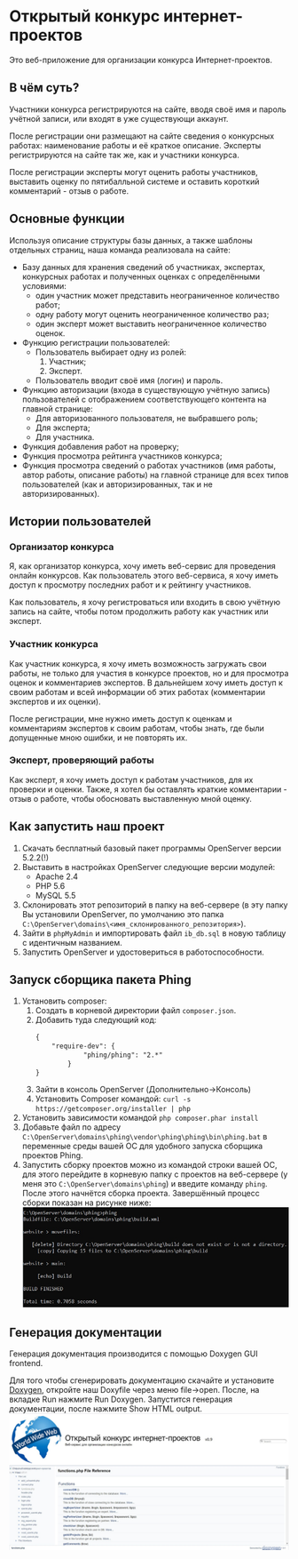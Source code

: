 # Открытый конкурс интернет-проектов

Это веб-приложение для организации конкурса
Интернет-проектов.

## В чём суть?

Участники конкурса регистрируются на сайте, вводя своё имя и пароль учётной записи, или входят в уже существующи аккаунт.

После регистрации они размещают на сайте сведения о конкурсных работах: наименование работы и её краткое описание.
Эксперты регистрируются на сайте так же, как и участники конкурса.

После регистрации эксперты могут оценить работы участников, выставить
оценку по пятибалльной системе и оставить короткий комментарий - отзыв о работе.

## Основные функции
Используя описание структуры базы данных, а также шаблоны отдельных страниц, наша команда реализовала на сайте:
+ Базу данных для хранения сведений об участниках, экспертах, конкурсных работах и полученных оценках с определёнными условиями:
  + один участник может представить неограниченное количество работ;
  + одну работу могут оценить неограниченное количество раз;
  + один эксперт может выставить неограниченное количество оценок.
+ Функцию регистрации пользователей:
  + Пользователь выбирает одну из ролей:
      1) Участник;
      2) Эксперт.
  + Пользователь вводит своё имя (логин) и пароль.
+ Функцию авторизации (входа в существующую учётную запись) пользователей с отображением соответствующего контента на главной странице:
  + Для авторизованного пользователя, не выбравшего роль;
  + Для эксперта;
  + Для участника.
+ Функция добавления работ на проверку;
+ Функция просмотра рейтинга участников конкурса;
+ Функция просмотра сведений о работах участников (имя работы, автор работы, описание работы) на главной странице для всех типов пользователей (как и авторизированных, так и не авторизированных).

## Истории пользователей

### Организатор конкурса
Я, как организатор конкурса, хочу иметь веб-сервис для проведения онлайн конкурсов.
Как пользователь этого веб-сервиса, я хочу иметь доступ к просмотру последних работ и к рейтингу участников. 

Как пользователь, я хочу регистроваться или входить в свою учётную запись на сайте, чтобы потом продолжить работу как участник или
эксперт.

### Участник конкурса
Как участник конкурса, я хочу иметь возможность загружать свои работы, не только для участия в конкурсе проектов, но и для просмотра оценок и комментариев экспертов. В дальнейшем хочу иметь доступ к своим работам и всей информации об этих работах (комментарии экспертов и их оценки).

После регистрации, мне нужно иметь доступ к оценкам и
комментариям экспертов к своим работам, чтобы знать, где были допущенные мною ошибки, и не повторять их.

### Эксперт, проверяющий работы
Как эксперт, я хочу иметь доступ к работам участников, для их проверки и оценки.
Также, я хотел бы оставлять краткие комментарии - отзыв о работе, чтобы обосновать выставленную мной оценку.

## Как запустить наш проект
1. Скачать бесплатный базовый пакет программы OpenServer версии 5.2.2(!)
2. Выставить в настройках OpenServer следующие версии модулей:
   - Apache 2.4
   - PHP 5.6
   - MySQL 5.5
3. Склонировать этот репозиторий в папку на веб-сервере (в эту папку Вы установили OpenServer, по умолчанию это папка  ```C:\OpenServer\domains\<имя_склонированного_репозитория>```).
4. Зайти в ```phpMyAdmin``` и импортировать файл ```ib_db.sql``` в новую таблицу с идентичным названием.
5. Запустить OpenServer и удостовериться в работоспособности.

## Запуск сборщика пакета Phing
1. Установить composer:
   1. Cоздать в корневой директории файл ```composer.json```.
   2. Добавить туда следующий код:
		```
		{
			"require-dev": {
					"phing/phing": "2.*"
				}
		}
		```
   3. Зайти в консоль OpenServer (Дополнительно->Консоль)
   4. Установить Composer командой: ```curl -s https://getcomposer.org/installer | php```
2. Установить зависимости командой ```php composer.phar install```
3. Добавьте файл по адресу ```C:\OpenServer\domains\phing\vendor\phing\phing\bin\phing.bat``` в переменные среды вашей ОС для удобного запуска сборщика проектов Phing.
4. Запустить сборку проектов можно из командой строки вашей ОС, для этого перейдите в корневую папку с проектов на веб-сервере (у меня это ```C:\OpenServer\domains\phing```) и введите команду ```phing```. После этого начнётся сборка проекта.
Завершённый процесс сборки показан на рисунке ниже:
![Build](img/buildProject.jpg)

## Генерация документации
Генерация документация производится с помощью Doxygen GUI frontend.

Для того чтобы сгенерировать документацию скачайте и установите [Doxygen](https://www.doxygen.nl/download.html), откройте наш Doxyfile через меню file->open. После, на вкладке Run нажмите Run Doxygen. Запустится генерация документации, после нажмите Show HTML output.
![Docs](img/Docs.jpg)
